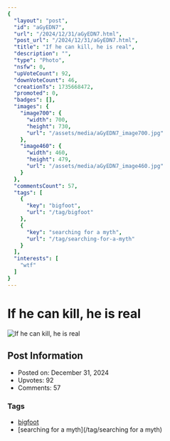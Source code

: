 ```yaml
---
{
  "layout": "post",
  "id": "aGyEDN7",
  "url": "/2024/12/31/aGyEDN7.html",
  "post_url": "/2024/12/31/aGyEDN7.html",
  "title": "If he can kill, he is real",
  "description": "",
  "type": "Photo",
  "nsfw": 0,
  "upVoteCount": 92,
  "downVoteCount": 46,
  "creationTs": 1735668472,
  "promoted": 0,
  "badges": [],
  "images": {
    "image700": {
      "width": 700,
      "height": 730,
      "url": "/assets/media/aGyEDN7_image700.jpg"
    },
    "image460": {
      "width": 460,
      "height": 479,
      "url": "/assets/media/aGyEDN7_image460.jpg"
    }
  },
  "commentsCount": 57,
  "tags": [
    {
      "key": "bigfoot",
      "url": "/tag/bigfoot"
    },
    {
      "key": "searching for a myth",
      "url": "/tag/searching-for-a-myth"
    }
  ],
  "interests": [
    "wtf"
  ]
}
---
```


# If he can kill, he is real

![If he can kill, he is real](/assets/media/aGyEDN7_image700.jpg)

## Post Information

- Posted on: December 31, 2024
- Upvotes: 92
- Comments: 57

### Tags

- [bigfoot](/tag/bigfoot)
- [searching for a myth](/tag/searching for a myth)
